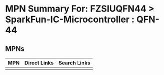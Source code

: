 



# MPN Summary For: FZSIUQFN44 > SparkFun-IC-Microcontroller : QFN-44

## MPNs
  

|MPN|Direct Links|Search Links|
| :--- | :--- | :--- |
||||
